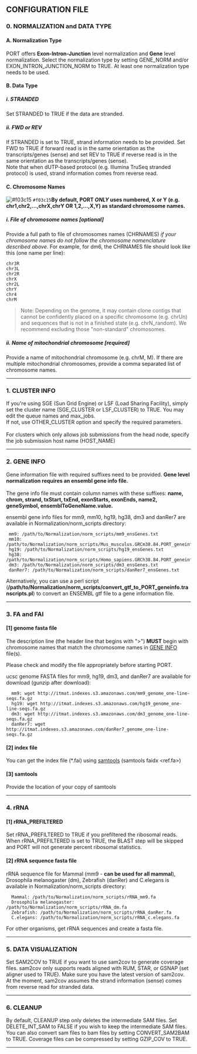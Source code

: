 ## CONFIGURATION FILE

### 0. NORMALIZATION and DATA TYPE

#### A. Normalization Type
PORT offers **Exon-Intron-Junction** level normalization and **Gene** level normalization. Select the normalization type by setting GENE_NORM and/or EXON_INTRON_JUNCTION_NORM to TRUE. At least one normalization type needs to be used.

#### B. Data Type
##### i. STRANDED
Set STRANDED to TRUE if the data are stranded.<br>
##### ii. FWD or REV
If STRANDED is set to TRUE, strand information needs to be provided. Set FWD to TRUE if forward read is in the same orientation as the transcripts/genes (sense) and set REV to TRUE if reverse read is in the same orientation as the transcripts/genes (sense).<br>
Note that when dUTP-based protocol (e.g. Illumina TruSeq stranded protocol) is used, strand information comes from reverse read.

#### C. Chromosome Names
![#f03c15](https://placehold.it/15/f03c15/000000?text=+) `#f03c15`__By default, PORT *ONLY* uses numbered, X or Y (e.g. chr1,chr2,...,chrX,chrY OR 1,2,...,X,Y) as standard chromosome names.__

##### i. File of chromosome names [optional]
Provide a full path to file of chromosomes names (CHRNAMES) *if your chromosome names do not follow the chromosome nomenclature described above*. For example, for dm6, the CHRNAMES file should look like this (one name per line):

    chr3R
    chr3L
    chr2R
    chrX
    chr2L
    chrY
    chr4
    chrM

>Note: Depending on the genome, it may contain clone contigs that cannot be confidently placed on a specific chromosome (e.g. chrUn) and sequences that is not in a finished state (e.g. chrN_random). We recommend excluding those \"non-standard\" chromosomes.

##### ii. Name of mitochondrial chromosome [required]
Provide a name of mitochondrial chromosome (e.g. chrM, M). If there are multiple mitochondrial chromosomes, provide a comma separated list of chromosome names.


--------------

### 1. CLUSTER INFO
If you're using SGE (Sun Grid Engine) or LSF (Load Sharing Facility), simply set the cluster name (SGE_CLUSTER or LSF_CLUSTER) to TRUE. You may edit the queue names and max_jobs.<br>
If not, use OTHER_CLUSTER option and specify the required parameters.<br><br>
For clusters which only allows job submissions from the head node, specify the job submission host name (HOST_NAME)<br>


---------------

### 2. GENE INFO
Gene information file with required suffixes need to be provided. **Gene level normalization requires an ensembl gene info file.**<br><br>The gene info file must contain column names with these suffixes: __name, chrom, strand, txStart, txEnd, exonStarts, exonEnds, name2, geneSymbol, ensemblToGeneName.value.__ 

ensembl gene info files for mm9, mm10, hg19, hg38, dm3 and danRer7 are available in Normalization/norm_scripts directory:

     mm9: /path/to/Normalization/norm_scripts/mm9_ensGenes.txt
     mm10: /path/to/Normalization/norm_scripts/Mus_musculus.GRCm38.84.PORT_geneinfo.txt
     hg19: /path/to/Normalization/norm_scripts/hg19_ensGenes.txt
     hg38: /path/to/Normalization/norm_scripts/Homo_sapiens.GRCh38.84.PORT_geneinfo.txt
     dm3: /path/to/Normalization/norm_scripts/dm3_ensGenes.txt
     danRer7: /path/to/Normalization/norm_scripts/danRer7_ensGenes.txt

Alternatively, you can use a perl script (**/path/to/Normalization/norm_scripts/convert_gtf_to_PORT_geneinfo.transcripts.pl**) to convert an ENSEMBL gtf file to a gene information file. 

---------------

### 3. FA and FAI
#### [1] genome fasta file

The description line (the header line that begins with ">") **MUST** begin with chromosome names that match the chromosome names in [GENE INFO](https://github.com/itmat/Normalization/blob/master/about_cfg.md#2-gene-info) file(s).

Please check and modify the file appropriately before starting PORT. 

ucsc genome FASTA files for mm9, hg19, dm3, and danRer7 are available for download (gunzip after download):

      mm9: wget http://itmat.indexes.s3.amazonaws.com/mm9_genome_one-line-seqs.fa.gz
      hg19: wget http://itmat.indexes.s3.amazonaws.com/hg19_genome_one-line-seqs.fa.gz
      dm3: wget http://itmat.indexes.s3.amazonaws.com/dm3_genome_one-line-seqs.fa.gz
      danRer7: wget http://itmat.indexes.s3.amazonaws.com/danRer7_genome_one-line-seqs.fa.gz


#### [2] index file
You can get the index file (*.fai) using [samtools](http://samtools.sourceforge.net/) (samtools faidx &lt;ref.fa>)

#### [3] samtools
Provide the location of your copy of samtools

----------------

### 4. rRNA
#### [1] rRNA_PREFILTERED
Set rRNA_PREFILTERED to TRUE if you prefiltered the ribosomal reads. When rRNA_PREFILTERED is set to TRUE, the BLAST step will be skipped and PORT will not generate percent ribosomal statistics.

#### [2] rRNA sequence fasta file
rRNA sequence file for Mammal (mm9 - **can be used for all mammal**), Drosophila melanogaster (dm), Zebrafish (danRer) and C.elegans is available in Normalization/norm_scripts directory:

      Mammal: /path/to/Normalization/norm_scripts/rRNA_mm9.fa
      Drosophila melanogaster: /path/to/Normalization/norm_scripts/rRNA_dm.fa
      Zebrafish: /path/to/Normalization/norm_scripts/rRNA_danRer.fa
      C.elegans: /path/to/Normalization/norm_scripts/rRNA_c.elegans.fa

For other organisms, get rRNA sequences and create a fasta file.

-----------------

### 5. DATA VISUALIZATION
Set SAM2COV to TRUE if you want to use sam2cov to generate coverage files. sam2cov only supports reads aligned with RUM, STAR, or GSNAP (set aligner used to TRUE). Make sure you have the latest version of sam2cov. At the moment, sam2cov assumes the strand information (sense) comes from reverse read for stranded data.

-------------------

### 6. CLEANUP
By default, CLEANUP step only deletes the intermediate SAM files. Set DELETE_INT_SAM to FALSE if you wish to keep the intermediate SAM files. You can also convert sam files to bam files by setting CONVERT_SAM2BAM to TRUE. Coverage files can be compressed by setting GZIP_COV to TRUE. 

-------------------